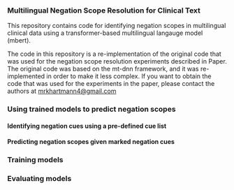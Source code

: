 ### Multilingual Negation Scope Resolution for Clinical Text
This repository contains code for identifying negation scopes in multilingual clinical data using a transformer-based multilingual langauge model (mbert).


The code in this repository is a re-implementation of the original code that was used for the negation scope resolution experiments described in Paper. The original code was based on the mt-dnn framework, and it was re-implemented in order to make it less complex. If you want to obtain the code that was used for the experiments in the paper, please contact the authors at mrkhartmann4@gmail.com
### Using trained models to predict negation scopes
#### Identifying negation cues using a pre-defined cue list
#### Predicting negation scopes given marked negation cues
### Training models
### Evaluating models
